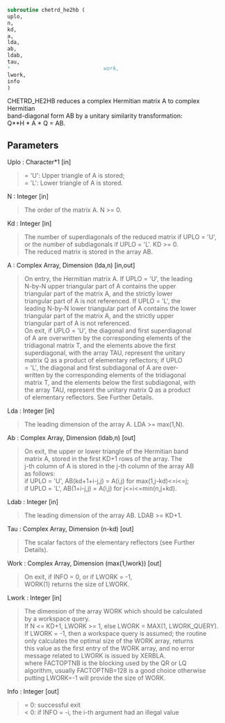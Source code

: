 ```fortran  
subroutine chetrd_he2hb (  
uplo,  
n,  
kd,  
a,  
lda,  
ab,  
ldab,  
tau,  
*                              work,  
lwork,  
info  
)  
```  
  
CHETRD_HE2HB reduces a complex Hermitian matrix A to complex Hermitian  
band-diagonal form AB by a unitary similarity transformation:  
Q**H * A * Q = AB.  
  
## Parameters  
Uplo : Character*1 [in]  
> = 'U':  Upper triangle of A is stored;  
> = 'L':  Lower triangle of A is stored.  
  
N : Integer [in]  
> The order of the matrix A.  N >= 0.  
  
Kd : Integer [in]  
> The number of superdiagonals of the reduced matrix if UPLO = 'U',  
> or the number of subdiagonals if UPLO = 'L'.  KD >= 0.  
> The reduced matrix is stored in the array AB.  
  
A : Complex Array, Dimension (lda,n) [in,out]  
> On entry, the Hermitian matrix A.  If UPLO = 'U', the leading  
> N-by-N upper triangular part of A contains the upper  
> triangular part of the matrix A, and the strictly lower  
> triangular part of A is not referenced.  If UPLO = 'L', the  
> leading N-by-N lower triangular part of A contains the lower  
> triangular part of the matrix A, and the strictly upper  
> triangular part of A is not referenced.  
> On exit, if UPLO = 'U', the diagonal and first superdiagonal  
> of A are overwritten by the corresponding elements of the  
> tridiagonal matrix T, and the elements above the first  
> superdiagonal, with the array TAU, represent the unitary  
> matrix Q as a product of elementary reflectors; if UPLO  
> = 'L', the diagonal and first subdiagonal of A are over-  
> written by the corresponding elements of the tridiagonal  
> matrix T, and the elements below the first subdiagonal, with  
> the array TAU, represent the unitary matrix Q as a product  
> of elementary reflectors. See Further Details.  
  
Lda : Integer [in]  
> The leading dimension of the array A.  LDA >= max(1,N).  
  
Ab : Complex Array, Dimension (ldab,n) [out]  
> On exit, the upper or lower triangle of the Hermitian band  
> matrix A, stored in the first KD+1 rows of the array.  The  
> j-th column of A is stored in the j-th column of the array AB  
> as follows:  
> if UPLO = 'U', AB(kd+1+i-j,j) = A(i,j) for max(1,j-kd)<=i<=j;  
> if UPLO = 'L', AB(1+i-j,j)    = A(i,j) for j<=i<=min(n,j+kd).  
  
Ldab : Integer [in]  
> The leading dimension of the array AB.  LDAB >= KD+1.  
  
Tau : Complex Array, Dimension (n-kd) [out]  
> The scalar factors of the elementary reflectors (see Further  
> Details).  
  
Work : Complex Array, Dimension (max(1,lwork)) [out]  
> On exit, if INFO = 0, or if LWORK = -1,  
> WORK(1) returns the size of LWORK.  
  
Lwork : Integer [in]  
> The dimension of the array WORK which should be calculated  
> by a workspace query.  
> If N <= KD+1, LWORK >= 1, else LWORK = MAX(1, LWORK_QUERY).  
> If LWORK = -1, then a workspace query is assumed; the routine  
> only calculates the optimal size of the WORK array, returns  
> this value as the first entry of the WORK array, and no error  
> message related to LWORK is issued by XERBLA.  
> where FACTOPTNB is the blocking used by the QR or LQ  
> algorithm, usually FACTOPTNB=128 is a good choice otherwise  
> putting LWORK=-1 will provide the size of WORK.  
  
Info : Integer [out]  
> = 0:  successful exit  
> < 0:  if INFO = -i, the i-th argument had an illegal value  
  

